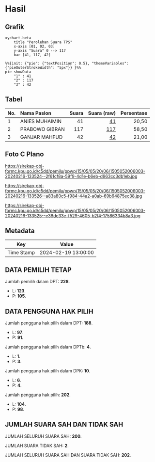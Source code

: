 # Hasil

## Grafik

```mermaid
xychart-beta
    title "Perolehan Suara TPS"
    x-axis [01, 02, 03]
    y-axis "Suara" 0 --> 117
    bar [41, 117, 42]
```

```mermaid
%%{init: {"pie": {"textPosition": 0.5}, "themeVariables": {"pieOuterStrokeWidth": "5px"}} }%%
pie showData
    "1" : 41
    "2" : 117
    "3" : 42
```

## Tabel

| No. | Nama Paslon    | Suara | Suara (raw) | Persentase |
|:--- |:-------------- | -----:| -----------:| ----------:|
| 1   | ANIES MUHAIMIN | 41    | [41][p-1]   | 20,50      |
| 2   | PRABOWO GIBRAN | 117   | [117][p-2]  | 58,50      |
| 3   | GANJAR MAHFUD  | 42    | [42][p-3]   | 21,00      |


[p-1]: https://github.com/gigit-pemilu/pemilu-2024-15-jambi/blob/main/pilpres/hitung-suara/sub/15-jambi/sub/05--muaro-jambi/sub/05-mestong/sub/2006-sebapo/sub/003-tps/sub/paslon-1.txt
[p-2]: https://github.com/gigit-pemilu/pemilu-2024-15-jambi/blob/main/pilpres/hitung-suara/sub/15-jambi/sub/05--muaro-jambi/sub/05-mestong/sub/2006-sebapo/sub/003-tps/sub/paslon-2.txt
[p-3]: https://github.com/gigit-pemilu/pemilu-2024-15-jambi/blob/main/pilpres/hitung-suara/sub/15-jambi/sub/05--muaro-jambi/sub/05-mestong/sub/2006-sebapo/sub/003-tps/sub/paslon-3.txt

## Foto C Plano

https://sirekap-obj-formc.kpu.go.id/c5dd/pemilu/ppwp/15/05/05/20/06/1505052006003-20240216-133524--2f61cf8a-59f9-4d1e-b6eb-d963cc3db1eb.jpg

https://sirekap-obj-formc.kpu.go.id/c5dd/pemilu/ppwp/15/05/05/20/06/1505052006003-20240216-133526--a83a80c5-f984-44a2-a0ab-69b64875ec38.jpg

https://sirekap-obj-formc.kpu.go.id/c5dd/pemilu/ppwp/15/05/05/20/06/1505052006003-20240216-133525--e38de33e-f529-4605-b2f4-17586334b8a3.jpg


## Metadata

| Key        | Value               |
| ---------- | ------------------- |
| Time Stamp | 2024-02-19 13:00:00 |


## DATA PEMILIH TETAP

Jumlah pemilih dalam DPT: **228**.
 * L: **123**.
 * P: **105**.

## DATA PENGGUNA HAK PILIH

Jumlah pengguna hak pilih dalam DPT: **188**.
 * L: **97**.
 * P: **91**.

Jumlah pengguna hak pilih dalam DPTb: **4**.
 * L: **1**.
 * P: **3**.

Jumlah pengguna hak pilih dalam DPK: **10**.
 * L: **6**.
 * P: **4**.

Jumlah pengguna hak pilih: **202**.
 * L: **104**.
 * P: **98**.

## JUMLAH SUARA SAH DAN TIDAK SAH

JUMLAH SELURUH SUARA SAH: **200**.

JUMLAH SUARA TIDAK SAH: **2**.

JUMLAH SELURUH SUARA SAH DAN SUARA TIDAK SAH: **202**.


